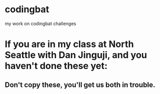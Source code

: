 # codingbat
my work on codingbat challenges

<h1>If you are in my class at North Seattle with Dan Jinguji, and you haven't done these yet:</h1>
<h2><b>Don't</b> copy these, you'll get us <b>both</b> in trouble.</h2>
